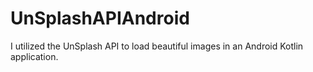 # UnSplashAPIAndroid
I utilized the UnSplash API to load beautiful images in an Android Kotlin application.
